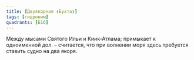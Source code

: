 ```yaml
---
title: [Двуякорная ❮Бухта❯]
tags: [гидроним]
quadrants: [Б16]
---
```


Между мысами Святого Ильи и Киик-Атлама; примыкает к одноименной дол. –
считается, что при волнении моря здесь требуется ставить судно на два якоря.
